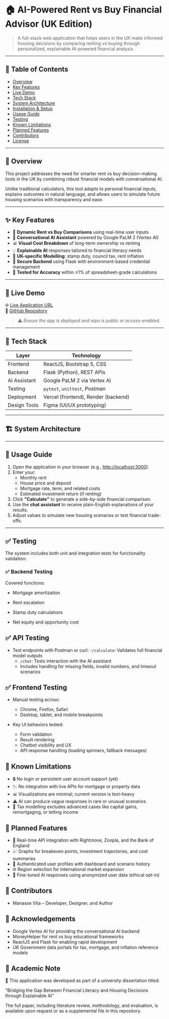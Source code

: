 # 🏠 AI-Powered Rent vs Buy Financial Advisor (UK Edition)

> A full-stack web application that helps users in the UK make informed housing decisions by comparing renting vs buying through personalized, explainable AI-powered financial analysis.

---

## 📌 Table of Contents

- [Overview](#overview)  
- [Key Features](#key-features)  
- [Live Demo](#live-demo)  
- [Tech Stack](#tech-stack)  
- [System Architecture](#system-architecture)  
- [Installation & Setup](#installation--setup)  
- [Usage Guide](#usage-guide)  
- [Testing](#testing)  
- [Known Limitations](#known-limitations)  
- [Planned Features](#planned-features)  
- [Contributors](#contributors)  
- [License](#license)

---

## 🧠 Overview

This project addresses the need for smarter rent vs buy decision-making tools in the UK by combining robust financial models with conversational AI.

Unlike traditional calculators, this tool adapts to personal financial inputs, explains outcomes in natural language, and allows users to simulate future housing scenarios with transparency and ease.

---

## ✨ Key Features

- 🔄 **Dynamic Rent vs Buy Comparisons** using real-time user inputs  
- 💬 **Conversational AI Assistant** powered by Google PaLM 2 (Vertex AI)  
- 📊 **Visual Cost Breakdown** of long-term ownership vs renting  
- 💡 **Explainable AI** responses tailored to financial literacy needs  
- 📐 **UK-specific Modelling**: stamp duty, council tax, rent inflation  
- 🔐 **Secure Backend** using Flask with environment-based credential management  
- 🧪 **Tested for Accuracy** within ±1% of spreadsheet-grade calculations

---

## 🚀 Live Demo

🌐 [Live Application URL](https://your-deployed-url.com)  
🔗 [GitHub Repository](https://github.com/your-username/rent-vs-buy-advisor)

> ⚠️ *Ensure the app is deployed and repo is public or access-enabled.*

---

## 🧰 Tech Stack

| Layer        | Technology                 |
|--------------|----------------------------|
| Frontend     | ReactJS, Bootstrap 5, CSS  |
| Backend      | Flask (Python), REST APIs  |
| AI Assistant | Google PaLM 2 via Vertex AI|
| Testing      | `pytest`, `unittest`, Postman |
| Deployment   | Vercel (frontend), Render (backend) |
| Design Tools | Figma (UI/UX prototyping)  |

---

## 🏗️ System Architecture

---

## 🧪 Usage Guide

1. Open the application in your browser (e.g., [http://localhost:3000](http://localhost:3000)).
2. Enter your:
   - Monthly rent
   - House price and deposit
   - Mortgage rate, term, and related costs
   - Estimated investment return (if renting)
3. Click **"Calculate"** to generate a side-by-side financial comparison.
4. Use the **chat assistant** to receive plain-English explanations of your results.
5. Adjust values to simulate new housing scenarios or test financial trade-offs.

---

## ✅ Testing

The system includes both unit and integration tests for functionality validation:

### ✅ Backend Testing


Covered functions:

- Mortgage amortization

- Rent escalation

- Stamp duty calculations

- Net equity and opportunity cost

## ✅ API Testing
- Test endpoints with Postman or curl:
   -`/calculate`: Validates full financial model outputs
   - `/chat`: Tests interaction with the AI assistant
   - Includes handling for missing fields, invalid numbers, and timeout scenarios

## ✅ Frontend Testing
- Manual testing across:
   - Chrome, Firefox, Safari
   - Desktop, tablet, and mobile breakpoints

- Key UI behaviors tested:
   - Form validation
   - Result rendering
   - Chatbot visibility and UX
   - API response handling (loading spinners, fallback messages)

## 🧭 Known Limitations
- 🔒 No login or persistent user account support (yet)
- 📉 No integration with live APIs for mortgage or property data
- 📊 Visualizations are minimal; current version is text-heavy
- ⚠️ AI can produce vague responses in rare or unusual scenarios
- 🧾 Tax modelling excludes advanced cases like capital gains, remortgaging, or letting income

## 🌱 Planned Features
- 📡 Real-time API integration with Rightmove, Zoopla, and the Bank of England
- 📈 Graphs for breakeven points, investment trajectories, and cost summaries
- 👤 Authenticated user profiles with dashboard and scenario history
- 🌐 Region selection for international market expansion
- 🧠 Fine-tuned AI responses using anonymized user data (ethical opt-in)

## 👥 Contributors
- Manasse Vita – Developer, Designer, and Author


## 🙌 Acknowledgements
- Google Vertex AI for providing the conversational AI backend
- MoneyHelper for rent vs buy educational frameworks
- ReactJS and Flask for enabling rapid development
- UK Government data portals for tax, mortgage, and inflation reference models

## 📌 Academic Note
🧪 This application was developed as part of a university dissertation titled:

"Bridging the Gap Between Financial Literacy and Housing Decisions through Explainable AI"

The full paper, including literature review, methodology, and evaluation, is available upon request or as a supplemental file in this repository.

